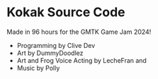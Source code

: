# Kokak Source Code

Made in 96 hours for the GMTK Game Jam 2024!

- Programming by Clive Dev
- Art by DummyDoodlez
- Art and Frog Voice Acting by LecheFran and 
- Music by Polly

